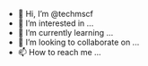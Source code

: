 - 👋 Hi, I’m @techmscf
- 👀 I’m interested in ...
- 🌱 I’m currently learning ...
- 💞️ I’m looking to collaborate on ...
- 📫 How to reach me ...

<!---
techmscf/techmscf is a ✨ special ✨ repository because its `README.md` (this file) appears on your GitHub profile.
You can click the Preview link to take a look at your changes.
--->
